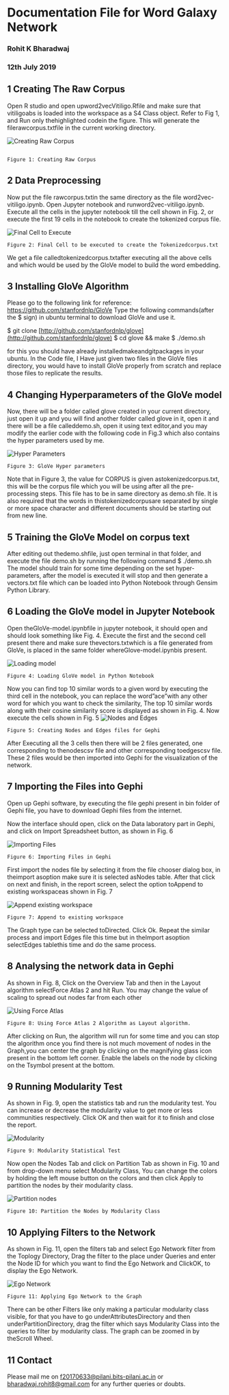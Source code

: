 # Documentation File for Word Galaxy Network

### Rohit K Bharadwaj

### 12th July 2019

## 1 Creating The Raw Corpus

Open R studio and open upword2vecVitiligo.Rfile and make sure that vitiligoabs is loaded into the
workspace as a S4 Class object. Refer to Fig 1, and Run only thehighlighted codein the figure. This
will generate the filerawcorpus.txtfile in the current working directory.


![Creating Raw Corpus](https://github.com/rohit901/Word-Galaxy-Network/blob/master/DocImages/Fig1.jpg)
```

Figure 1: Creating Raw Corpus
```
## 2 Data Preprocessing

Now put the file rawcorpus.txtin the same directory as the file word2vec-vitiligo.ipynb. Open
Jupyter notebook and runword2vec-vitiligo.ipynb. Execute all the cells in the jupyter notebook till
the cell shown in Fig. 2, or execute the first 19 cells in the notebook to create the tokenized corpus file.

![Final Cell to Execute](https://github.com/rohit901/Word-Galaxy-Network/blob/master/DocImages/Fig2.jpg)

```
Figure 2: Final Cell to be executed to create the Tokenizedcorpus.txt
```
We get a file calledtokenizedcorpus.txtafter executing all the above cells and which would be used
by the GloVe model to build the word embedding.

## 3 Installing GloVe Algorithm

Please go to the following link for reference:
https://github.com/stanfordnlp/GloVe
Type the following commands(after the $ sign) in ubuntu terminal to download GloVe and use it.

$ git clone [http://github.com/stanfordnlp/glove](http://github.com/stanfordnlp/glove)
$ cd glove && make
$ ./demo.sh

for this you should have already installedmakeandgitpackages in your ubuntu. In the Code file, I
Have just given two files in the GloVe files directory, you would have to install GloVe properly from
scratch and replace those files to replicate the results.

## 4 Changing Hyperparameters of the GloVe model

Now, there will be a folder called glove created in your current directory, just open it up and you will find
another folder called glove in it, open it and there will be a file calleddemo.sh, open it using text
editor,and you may modify the earlier code with the following code in Fig.3 which also contains the
hyper parameters used by me.

![Hyper Parameters](https://github.com/rohit901/Word-Galaxy-Network/blob/master/DocImages/Fig3.jpg)
```
Figure 3: GloVe Hyper parameters
```
Note that in Figure 3, the value for CORPUS is given astokenizedcorpus.txt, this will be the corpus
file which you will be using after all the pre-processing steps. This file has to be in same directory as
demo.sh file. It is also required that the words in thistokenizedcorpusare separated by single or more
space character and different documents should be starting out from new line.

## 5 Training the GloVe Model on corpus text

After editing out thedemo.shfile, just open terminal in that folder, and execute the file demo.sh by
running the following command
$ ./demo.sh
The model should train for some time depending on the set hyper-parameters, after the model is
executed it will stop and then generate a vectors.txt file which can be loaded into Python Notebook
through Gensim Python Library.

## 6 Loading the GloVe model in Jupyter Notebook

Open theGloVe-model.ipynbfile in jupyter notebook, it should open and should look something like
Fig. 4. Execute the first and the second cell present there and make sure thevectors.txtwhich is a file
generated from GloVe, is placed in the same folder whereGlove-model.ipynbis present.

![Loading model](https://github.com/rohit901/Word-Galaxy-Network/blob/master/DocImages/Fig4.jpg)
```
Figure 4: Loading GloVe model in Python Notebook
```
Now you can find top 10 similar words to a given word by executing the third cell in the notebook, you
can replace the word”ace”with any other word for which you want to check the similarity, The top 10
similar words along with their cosine similarity score is displayed as shown in Fig. 4.
Now execute the cells shown in Fig. 5
![Nodes and Edges](https://github.com/rohit901/Word-Galaxy-Network/blob/master/DocImages/Fig5.jpg)
```
Figure 5: Creating Nodes and Edges files for Gephi
```

After Executing all the 3 cells then there will be 2 files generated, one corresponding to thenodescsv
file and other corresponding toedgescsv file. These 2 files would be then imported into Gephi for the
visualization of the network.

## 7 Importing the Files into Gephi

Open up Gephi software, by executing the file gephi present in bin folder of Gephi file, you have to
download Gephi files from the internet.

Now the interface should open, click on the Data laboratory part in Gephi, and click on Import
Spreadsheet button, as shown in Fig. 6

![Importing Files](https://github.com/rohit901/Word-Galaxy-Network/blob/master/DocImages/Fig6.jpg)
```
Figure 6: Importing Files in Gephi
```
First import the nodes file by selecting it from the file chooser dialog box, in theimport asoption make
sure it is selected asNodes table. After that click on next and finish, in the report screen, select the
option toAppend to existing workspaceas shown in Fig. 7

![Append existing workspace](https://github.com/rohit901/Word-Galaxy-Network/blob/master/DocImages/Fig7.jpg)
```
Figure 7: Append to existing workspace
```
The Graph type can be selected toDirected. Click Ok. Repeat the similar process and import Edges
file this time but in theImport asoption selectEdges tablethis time and do the same process.

## 8 Analysing the network data in Gephi

As shown in Fig. 8, Click on the Overview Tab and then in the Layout algorithm selectForce Atlas 2
and hit Run. You may change the value of scaling to spread out nodes far from each other

![Using Force Atlas](https://github.com/rohit901/Word-Galaxy-Network/blob/master/DocImages/Fig8.jpg)
```
Figure 8: Using Force Atlas 2 Algorithm as Layout algorithm.
```
After clicking on Run, the algorithm will run for some time and you can stop the algorithm once you find
there is not much movement of nodes in the Graph,you can center the graph by clicking on the
magnifying glass icon present in the bottom left corner. Enable the labels on the node by clicking on the
Tsymbol present at the bottom.

## 9 Running Modularity Test

As shown in Fig. 9, open the statistics tab and run the modularity test. You can increase or decrease the
modularity value to get more or less communities respectively. Click OK and then wait for it to finish
and close the report.

![Modularity](https://github.com/rohit901/Word-Galaxy-Network/blob/master/DocImages/Fig9.jpg)
```
Figure 9: Modularity Statistical Test
```
Now open the Nodes Tab and click on Partition Tab as shown in Fig. 10 and from drop-down menu
select Modularity Class, You can change the colors by holding the left mouse button on the colors and
then click Apply to partition the nodes by their modularity class.

![Partition nodes](https://github.com/rohit901/Word-Galaxy-Network/blob/master/DocImages/Fig10.jpg)
```
Figure 10: Partition the Nodes by Modularity Class
```
## 10 Applying Filters to the Network

As shown in Fig. 11, open the filters tab and select Ego Network filter from the Toplogy Directory, Drag
the filter to the place under Queries and enter the Node ID for which you want to find the Ego Network
and ClickOK, to display the Ego Network.

![Ego Network](https://github.com/rohit901/Word-Galaxy-Network/blob/master/DocImages/Fig11.jpg)
```
Figure 11: Applying Ego Network to the Graph
```
There can be other Filters like only making a particular modularity class visible, for that you have to go
underAttributesDirectory and then underPartitionDirectory, drag the filter which says Modularity
Class into the queries to filter by modularity class.
The graph can be zoomed in by theScroll Wheel.

## 11 Contact

Please mail me on f20170633@pilani.bits-pilani.ac.in or bharadwaj.rohit8@gmail.com for any further queries or doubts.


